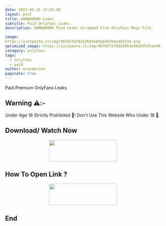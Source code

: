 ```yaml
---
date: 2023-06-15 21:03:40
layout: post
title: HANNAHOWO Leaks
subtitle: Paid OnlyFans Leaks.
description: HANNAHOWO Paid Leaks Scrapped From OnlyFans Mega File.

image: 
https://justpaste.it/img/907657af8d2d683e80a6d5d5ae401534.png
optimized_image: https://justpaste.it/img/907657af8d2d683e80a6d5d5ae401534.png
category: onlyfans
tags:
  - onlyfans
  - paid
author: mranderson
paginate: true
---
```


Paid Premium OnlyFans Leaks

<!--page-->

## Warning ⚠️:-
Under Age 18 Strictly Prohibited 🚫! Don't Use This Website Who Under 18 🥵.

## Download/ Watch Now

<p align="center"><a href="https://m.easysky.in/4RPxYx2b"><img src="https://img.shields.io/badge/Mega-Link-black?&style=for-the-badge&logo=mega" width="220" height="70.45"></a></p>

## How To Open Link ?

<p align="center"><a href="https://t.me/HowToRedirect/5"><img src="https://img.shields.io/badge/HowToOpen-Link-black?&style=for-the-badge&logo=telegram" width="220" height="70.45"></a></p>

## End
